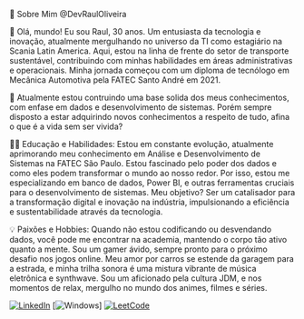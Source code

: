
 🚀 Sobre Mim @DevRaulOliveira

👋 Olá, mundo! Eu sou Raul, 30 anos. Um entusiasta da tecnologia e inovação, atualmente mergulhando no universo da TI como estagiário na Scania Latin America. Aqui, estou na linha de frente do setor de transporte sustentável, contribuindo com minhas habilidades em áreas administrativas e operacionais. Minha jornada começou com um diploma de tecnólogo em Mecânica Automotiva pela FATEC Santo André em 2021.

🌱 Atualmente estou contruindo uma base solida dos meus conhecimentos, com enfase em dados e desenvolvimento de sistemas. Porém sempre disposto a estar adquirindo novos conhecimentos a respeito de tudo, afina o que é a vida sem ser vivida?

👨‍💻 Educação e Habilidades: Estou em constante evolução, atualmente aprimorando meu conhecimento em Análise e Desenvolvimento de Sistemas na FATEC São Paulo. Estou fascinado pelo poder dos dados e como eles podem transformar o mundo ao nosso redor. Por isso, estou me especializando em banco de dados, Power BI, e outras ferramentas cruciais para o desenvolvimento de sistemas. Meu objetivo? Ser um catalisador para a transformação digital e inovação na indústria, impulsionando a eficiência e sustentabilidade através da tecnologia.

💡 Paixões e Hobbies: Quando não estou codificando ou desvendando dados, você pode me encontrar na academia, mantendo o corpo tão ativo quanto a mente. Sou um gamer ávido, sempre pronto para o próximo desafio nos jogos online. Meu amor por carros se estende da garagem para a estrada, e minha trilha sonora é uma mistura vibrante de música eletrônica e synthwave. Sou um aficionado pela cultura JDM, e nos momentos de relax, mergulho no mundo dos animes, filmes e séries.

[![LinkedIn](https://img.shields.io/badge/LinkedIn-0077B5?style=for-the-badge&logo=linkedin&logoColor=white)](https://www.linkedin.com/in/dev-raul-oliveira?lipi=urn%3Ali%3Apage%3Ad_flagship3_profile_view_base_contact_details%3BtFqbzy%2BUSI2ffkNrrOsRTA%3D%3D)
[![Windows](https://img.shields.io/badge/Windows-0078D6?style=for-the-badge&logo=windows&logoColor=white)]
[![LeetCode](https://img.shields.io/badge/-LeetCode-FFA116?style=for-the-badge&logo=LeetCode&logoColor=black)](https://leetcode.com/u/DevRaulOliveira/)

